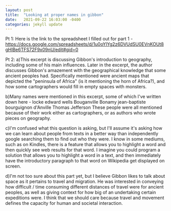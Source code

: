 ```yaml
---
layout: post
title:  "Looking at proper names in gibbon"
date:   2021-09-22 16:03:00 -0400
categories: jekyll update
---
```

Pt 1:
Here is the link to the spreadsheet I filled out for part 1 - https://docs.google.com/spreadsheets/d/1u0oYlYg2z6DVUdSU0EVnKOUt8gHlBe6TFS72F9x09nU/edit#gid=0

Pt 2:
a)This excerpt is discussing Gibbon's introduction to geography, including some of his main influences. Later in the excerpt, the author discusses Gibbon's amazement with the geographical knowledge that some ancient peoples had. Specifically mentioned were ancient maps that depicted the "peninsula of Africa" (is it mentioning the horn of Africa?), and how some cartographers would fill in empty spaces with monsters. 

b)Many names were mentioned in this excerpt, some of which I've written down here - 
locke
edward wells
Bouganville
Bonamy
jean-baptiste bourguignon
d'Anville
Thomas Jefferson
These people were all mentioned because of their work either as cartographers, or as authors who wrote pieces on geography. 

c)I'm confused what this question is asking, but I'll assume it's asking how we can learn about people from texts in a better way than independently google searching them to find out who they were. I know in some mediums, such as on Kindles, there is a feature that allows you to highlight a word and then quickly see web results for that word. I imagine you could program a solution that allows you to highlight a word in a text, and then immediately have the introductory paragraph to that word on Wikipedia get displayed on screen.

d)I'm not too sure about this part yet, but I believe Gibbon likes to talk about space as it pertains to travel and migration. He was interested in conveying how difficult / time consuming different distances of travel were for ancient peoples, as well as giving context for how big of an undertaking certain expeditions were.
I think that we should care because travel and movement defines the capacity for human and societal interaction.
